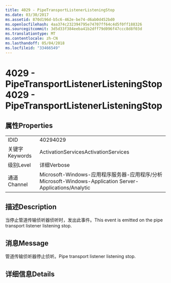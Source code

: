 ```yaml
---
title: 4029 - PipeTransportListenerListeningStop
ms.date: 03/30/2017
ms.assetid: 870d196d-b5c6-462e-be74-d6ab0d452bd0
ms.openlocfilehash: 4aa374c232394795e74707ff64c4d5f0ff188326
ms.sourcegitcommit: 3d5d33f384eeba41b2dff79d096f47ccc8d8f03d
ms.translationtype: MT
ms.contentlocale: zh-CN
ms.lasthandoff: 05/04/2018
ms.locfileid: "33466549"
---
```

# <a name="4029---pipetransportlistenerlisteningstop"></a><span data-ttu-id="c037b-102">4029 - PipeTransportListenerListeningStop</span><span class="sxs-lookup"><span data-stu-id="c037b-102">4029 - PipeTransportListenerListeningStop</span></span>
## <a name="properties"></a><span data-ttu-id="c037b-103">属性</span><span class="sxs-lookup"><span data-stu-id="c037b-103">Properties</span></span>  
  
|||  
|-|-|  
|<span data-ttu-id="c037b-104">ID</span><span class="sxs-lookup"><span data-stu-id="c037b-104">ID</span></span>|<span data-ttu-id="c037b-105">4029</span><span class="sxs-lookup"><span data-stu-id="c037b-105">4029</span></span>|  
|<span data-ttu-id="c037b-106">关键字</span><span class="sxs-lookup"><span data-stu-id="c037b-106">Keywords</span></span>|<span data-ttu-id="c037b-107">ActivationServices</span><span class="sxs-lookup"><span data-stu-id="c037b-107">ActivationServices</span></span>|  
|<span data-ttu-id="c037b-108">级别</span><span class="sxs-lookup"><span data-stu-id="c037b-108">Level</span></span>|<span data-ttu-id="c037b-109">详细</span><span class="sxs-lookup"><span data-stu-id="c037b-109">Verbose</span></span>|  
|<span data-ttu-id="c037b-110">通道</span><span class="sxs-lookup"><span data-stu-id="c037b-110">Channel</span></span>|<span data-ttu-id="c037b-111">Microsoft-Windows-应用程序服务器-应用程序/分析</span><span class="sxs-lookup"><span data-stu-id="c037b-111">Microsoft-Windows-Application Server-Applications/Analytic</span></span>|  
  
## <a name="description"></a><span data-ttu-id="c037b-112">描述</span><span class="sxs-lookup"><span data-stu-id="c037b-112">Description</span></span>  
 <span data-ttu-id="c037b-113">当停止管道传输侦听器侦听时，发出此事件。</span><span class="sxs-lookup"><span data-stu-id="c037b-113">This event is emitted on the pipe transport listener listening stop.</span></span>  
  
## <a name="message"></a><span data-ttu-id="c037b-114">消息</span><span class="sxs-lookup"><span data-stu-id="c037b-114">Message</span></span>  
 <span data-ttu-id="c037b-115">管道传输侦听器停止侦听。</span><span class="sxs-lookup"><span data-stu-id="c037b-115">Pipe transport listener listening stop.</span></span>  
  
## <a name="details"></a><span data-ttu-id="c037b-116">详细信息</span><span class="sxs-lookup"><span data-stu-id="c037b-116">Details</span></span>
